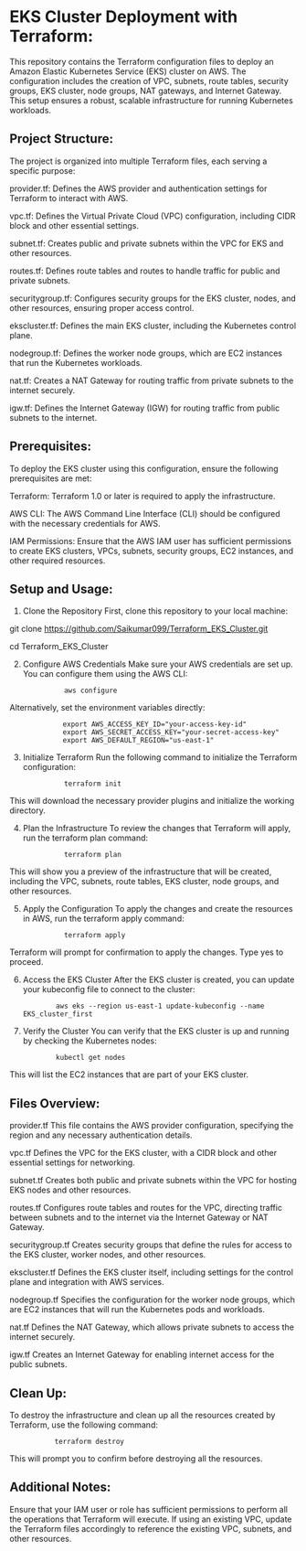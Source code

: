 EKS Cluster Deployment with Terraform:
======================================

This repository contains the Terraform configuration files to deploy an Amazon Elastic Kubernetes Service (EKS) cluster on AWS. The configuration includes the creation of VPC, subnets, route tables, security groups, EKS cluster, node groups, NAT gateways, and Internet Gateway. This setup ensures a robust, scalable infrastructure for running Kubernetes workloads.

Project Structure:
------------------
The project is organized into multiple Terraform files, each serving a specific purpose:

provider.tf: Defines the AWS provider and authentication settings for Terraform to interact with AWS.

vpc.tf: Defines the Virtual Private Cloud (VPC) configuration, including CIDR block and other essential settings.

subnet.tf: Creates public and private subnets within the VPC for EKS and other resources.

routes.tf: Defines route tables and routes to handle traffic for public and private subnets.

securitygroup.tf: Configures security groups for the EKS cluster, nodes, and other resources, ensuring proper access control.

ekscluster.tf: Defines the main EKS cluster, including the Kubernetes control plane.

nodegroup.tf: Defines the worker node groups, which are EC2 instances that run the Kubernetes workloads.

nat.tf: Creates a NAT Gateway for routing traffic from private subnets to the internet securely.

igw.tf: Defines the Internet Gateway (IGW) for routing traffic from public subnets to the internet.

Prerequisites:
--------------
To deploy the EKS cluster using this configuration, ensure the following prerequisites are met:

Terraform: Terraform 1.0 or later is required to apply the infrastructure.

AWS CLI: The AWS Command Line Interface (CLI) should be configured with the necessary credentials for AWS.

IAM Permissions: Ensure that the AWS IAM user has sufficient permissions to create EKS clusters, VPCs, subnets, security groups, EC2 instances, and other required resources.

Setup and Usage:
----------------

1. Clone the Repository
First, clone this repository to your local machine:

git clone https://github.com/Saikumar099/Terraform_EKS_Cluster.git

cd Terraform_EKS_Cluster

2. Configure AWS Credentials
Make sure your AWS credentials are set up. You can configure them using the AWS CLI:

                 aws configure

Alternatively, set the environment variables directly:

                 export AWS_ACCESS_KEY_ID="your-access-key-id"
                 export AWS_SECRET_ACCESS_KEY="your-secret-access-key"
                 export AWS_DEFAULT_REGION="us-east-1"

3. Initialize Terraform
Run the following command to initialize the Terraform configuration:

                 terraform init

This will download the necessary provider plugins and initialize the working directory.

4. Plan the Infrastructure
To review the changes that Terraform will apply, run the terraform plan command:

                 terraform plan

This will show you a preview of the infrastructure that will be created, including the VPC, subnets, route tables, EKS cluster, node groups, and other resources.

5. Apply the Configuration
To apply the changes and create the resources in AWS, run the terraform apply command:

                 terraform apply

Terraform will prompt for confirmation to apply the changes. Type yes to proceed.

6. Access the EKS Cluster
After the EKS cluster is created, you can update your kubeconfig file to connect to the cluster:

               aws eks --region us-east-1 update-kubeconfig --name EKS_cluster_first

7. Verify the Cluster
You can verify that the EKS cluster is up and running by checking the Kubernetes nodes:

               kubectl get nodes

This will list the EC2 instances that are part of your EKS cluster.

Files Overview:
---------------

provider.tf
This file contains the AWS provider configuration, specifying the region and any necessary authentication details.

vpc.tf
Defines the VPC for the EKS cluster, with a CIDR block and other essential settings for networking.

subnet.tf
Creates both public and private subnets within the VPC for hosting EKS nodes and other resources.

routes.tf
Configures route tables and routes for the VPC, directing traffic between subnets and to the internet via the Internet Gateway or NAT Gateway.

securitygroup.tf
Creates security groups that define the rules for access to the EKS cluster, worker nodes, and other resources.

ekscluster.tf
Defines the EKS cluster itself, including settings for the control plane and integration with AWS services.

nodegroup.tf
Specifies the configuration for the worker node groups, which are EC2 instances that will run the Kubernetes pods and workloads.

nat.tf
Defines the NAT Gateway, which allows private subnets to access the internet securely.

igw.tf
Creates an Internet Gateway for enabling internet access for the public subnets.

Clean Up:
---------
To destroy the infrastructure and clean up all the resources created by Terraform, use the following command:

               terraform destroy
This will prompt you to confirm before destroying all the resources.

Additional Notes:
-----------------
Ensure that your IAM user or role has sufficient permissions to perform all the operations that Terraform will execute.
If using an existing VPC, update the Terraform files accordingly to reference the existing VPC, subnets, and other resources.
